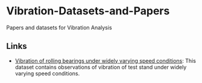 # Vibration-Datasets-and-Papers
Papers and datasets for Vibration Analysis

## Links

- [Vibration of rolling bearings under widely varying speed conditions](https://data.mendeley.com/datasets/6k6fbzc6vv/1]): This dataset contains observations of vibration of test stand under widely varying speed conditions.
